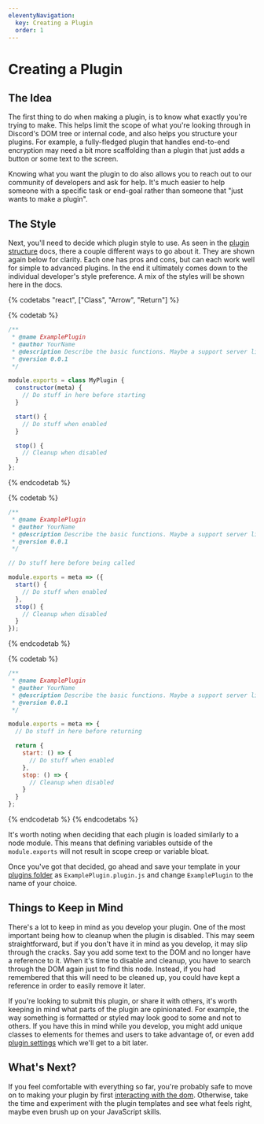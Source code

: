 ```yaml
---
eleventyNavigation:
  key: Creating a Plugin
  order: 1
---
```


# Creating a Plugin

## The Idea

The first thing to do when making a plugin, is to know what exactly you're trying to make. This helps limit the scope of what you're looking through in Discord's DOM tree or internal code, and also helps you structure your plugins. For example, a fully-fledged plugin that handles end-to-end encryption may need a bit more scaffolding than a plugin that just adds a button or some text to the screen.

Knowing what you want the plugin to do also allows you to reach out to our community of developers and ask for help. It's much easier to help someone with a specific task or end-goal rather than someone that "just wants to make a plugin".

## The Style

Next, you'll need to decide which plugin style to use. As seen in the [plugin structure](../../introduction/structure) docs, there a couple different ways to go about it. They are shown again below for clarity. Each one has pros and cons, but can each work well for simple to advanced plugins. In the end it ultimately comes down to the individual developer's style preference. A mix of the styles will be shown here in the docs.

{% codetabs "react", ["Class", "Arrow", "Return"] %}

{% codetab %}
```js
/**
 * @name ExamplePlugin
 * @author YourName
 * @description Describe the basic functions. Maybe a support server link.
 * @version 0.0.1
 */

module.exports = class MyPlugin {
  constructor(meta) {
    // Do stuff in here before starting
  }

  start() {
    // Do stuff when enabled
  }

  stop() {
    // Cleanup when disabled
  }
};
```
{% endcodetab %}

{% codetab %}
```js
/**
 * @name ExamplePlugin
 * @author YourName
 * @description Describe the basic functions. Maybe a support server link.
 * @version 0.0.1
 */

// Do stuff here before being called

module.exports = meta => ({
  start() {
    // Do stuff when enabled
  },
  stop() {
    // Cleanup when disabled
  }
});
```
{% endcodetab %}

{% codetab %}
```js
/**
 * @name ExamplePlugin
 * @author YourName
 * @description Describe the basic functions. Maybe a support server link.
 * @version 0.0.1
 */

module.exports = meta => {
  // Do stuff in here before returning

  return {
    start: () => {
      // Do stuff when enabled
    },
    stop: () => {
      // Cleanup when disabled
    }
  }
};
```
{% endcodetab %}
{% endcodetabs %}

It's worth noting when deciding that each plugin is loaded similarly to a node module. This means that defining variables outside of the `module.exports` will not result in scope creep or variable bloat.

Once you've got that decided, go ahead and save your template in your [plugins folder](../../introduction/quick-start#plugin-folder) as `ExamplePlugin.plugin.js` and change `ExamplePlugin` to the name of your choice.


## Things to Keep in Mind

There's a lot to keep in mind as you develop your plugin. One of the most important being how to cleanup when the plugin is disabled. This may seem straightforward, but if you don't have it in mind as you develop, it may slip through the cracks. Say you add some text to the DOM and no longer have a reference to it. When it's time to disable and cleanup, you have to search through the DOM again just to find this node. Instead, if you had remembered that this will need to be cleaned up, you could have kept a reference in order to easily remove it later.

If you're looking to submit this plugin, or share it with others, it's worth keeping in mind what parts of the plugin are opinionated. For example, the way something is formatted or styled may look good to some and not to others. If you have this in mind while you develop, you might add unique classes to elements for themes and users to take advantage of, or even add [plugin settings](../settings) which we'll get to a bit later.

## What's Next?

If you feel comfortable with everything so far, you're probably safe to move on to making your plugin by first [interacting with the dom](../dom). Otherwise, take the time and experiment with the plugin templates and see what feels right, maybe even brush up on your JavaScript skills.